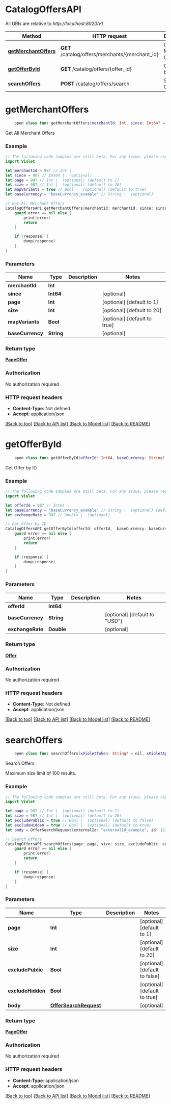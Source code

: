 # CatalogOffersAPI

All URIs are relative to *http://localhost:8020/v1*

Method | HTTP request | Description
------------- | ------------- | -------------
[**getMerchantOffers**](CatalogOffersAPI.md#getmerchantoffers) | **GET** /catalog/offers/merchants/{merchant_id} | Get All Merchant Offers
[**getOfferById**](CatalogOffersAPI.md#getofferbyid) | **GET** /catalog/offers/{offer_id} | Get Offer by ID
[**searchOffers**](CatalogOffersAPI.md#searchoffers) | **POST** /catalog/offers/search | Search Offers


# **getMerchantOffers**
```swift
    open class func getMerchantOffers(merchantId: Int, since: Int64? = nil, page: Int? = nil, size: Int? = nil, mapVariants: Bool? = nil, baseCurrency: String? = nil, completion: @escaping (_ data: PageOffer?, _ error: Error?) -> Void)
```

Get All Merchant Offers

### Example
```swift
// The following code samples are still beta. For any issue, please report via http://github.com/OpenAPITools/openapi-generator/issues/new
import Violet

let merchantId = 987 // Int | 
let since = 987 // Int64 |  (optional)
let page = 987 // Int |  (optional) (default to 1)
let size = 987 // Int |  (optional) (default to 20)
let mapVariants = true // Bool |  (optional) (default to true)
let baseCurrency = "baseCurrency_example" // String |  (optional)

// Get All Merchant Offers
CatalogOffersAPI.getMerchantOffers(merchantId: merchantId, since: since, page: page, size: size, mapVariants: mapVariants, baseCurrency: baseCurrency) { (response, error) in
    guard error == nil else {
        print(error)
        return
    }

    if (response) {
        dump(response)
    }
}
```

### Parameters

Name | Type | Description  | Notes
------------- | ------------- | ------------- | -------------
 **merchantId** | **Int** |  | 
 **since** | **Int64** |  | [optional] 
 **page** | **Int** |  | [optional] [default to 1]
 **size** | **Int** |  | [optional] [default to 20]
 **mapVariants** | **Bool** |  | [optional] [default to true]
 **baseCurrency** | **String** |  | [optional] 

### Return type

[**PageOffer**](PageOffer.md)

### Authorization

No authorization required

### HTTP request headers

 - **Content-Type**: Not defined
 - **Accept**: application/json

[[Back to top]](#) [[Back to API list]](../README.md#documentation-for-api-endpoints) [[Back to Model list]](../README.md#documentation-for-models) [[Back to README]](../README.md)

# **getOfferById**
```swift
    open class func getOfferById(offerId: Int64, baseCurrency: String? = nil, exchangeRate: Double? = nil, completion: @escaping (_ data: Offer?, _ error: Error?) -> Void)
```

Get Offer by ID

### Example
```swift
// The following code samples are still beta. For any issue, please report via http://github.com/OpenAPITools/openapi-generator/issues/new
import Violet

let offerId = 987 // Int64 | 
let baseCurrency = "baseCurrency_example" // String |  (optional) (default to "USD")
let exchangeRate = 987 // Double |  (optional)

// Get Offer by ID
CatalogOffersAPI.getOfferById(offerId: offerId,  baseCurrency: baseCurrency, exchangeRate: exchangeRate) { (response, error) in
    guard error == nil else {
        print(error)
        return
    }

    if (response) {
        dump(response)
    }
}
```

### Parameters

Name | Type | Description  | Notes
------------- | ------------- | ------------- | -------------
 **offerId** | **Int64** |  | 
 **baseCurrency** | **String** |  | [optional] [default to &quot;USD&quot;]
 **exchangeRate** | **Double** |  | [optional] 

### Return type

[**Offer**](Offer.md)

### Authorization

No authorization required

### HTTP request headers

 - **Content-Type**: Not defined
 - **Accept**: application/json

[[Back to top]](#) [[Back to API list]](../README.md#documentation-for-api-endpoints) [[Back to Model list]](../README.md#documentation-for-models) [[Back to README]](../README.md)

# **searchOffers**
```swift
    open class func searchOffers(xVioletToken: String? = nil, xVioletAppSecret: String? = nil, xVioletAppId: Int? = nil, page: Int? = nil, size: Int? = nil, excludePublic: Bool? = nil, excludeHidden: Bool? = nil, body: OfferSearchRequest? = nil, completion: @escaping (_ data: PageOffer?, _ error: Error?) -> Void)
```

Search Offers

Maximum size limit of 100 results.

### Example
```swift
// The following code samples are still beta. For any issue, please report via http://github.com/OpenAPITools/openapi-generator/issues/new
import Violet

let page = 987 // Int |  (optional) (default to 1)
let size = 987 // Int |  (optional) (default to 20)
let excludePublic = true // Bool |  (optional) (default to false)
let excludeHidden = true // Bool |  (optional) (default to true)
let body = OfferSearchRequest(externalId: "externalId_example", id: 123, maxPrice: 123, merchantId: 123, minPrice: 123, name: "name_example", productId: "productId_example", publishingStatus: "publishingStatus_example", seller: "seller_example", sortBy: "sortBy_example", sortDirection: "sortDirection_example", subscriptionStatus: "subscriptionStatus_example", vendor: "vendor_example") // OfferSearchRequest |  (optional)

// Search Offers
CatalogOffersAPI.searchOffers(page: page, size: size, excludePublic: excludePublic, excludeHidden: excludeHidden, body: body) { (response, error) in
    guard error == nil else {
        print(error)
        return
    }

    if (response) {
        dump(response)
    }
}
```

### Parameters

Name | Type | Description  | Notes
------------- | ------------- | ------------- | -------------
 **page** | **Int** |  | [optional] [default to 1]
 **size** | **Int** |  | [optional] [default to 20]
 **excludePublic** | **Bool** |  | [optional] [default to false]
 **excludeHidden** | **Bool** |  | [optional] [default to true]
 **body** | [**OfferSearchRequest**](OfferSearchRequest.md) |  | [optional] 

### Return type

[**PageOffer**](PageOffer.md)

### Authorization

No authorization required

### HTTP request headers

 - **Content-Type**: application/json
 - **Accept**: application/json

[[Back to top]](#) [[Back to API list]](../README.md#documentation-for-api-endpoints) [[Back to Model list]](../README.md#documentation-for-models) [[Back to README]](../README.md)

